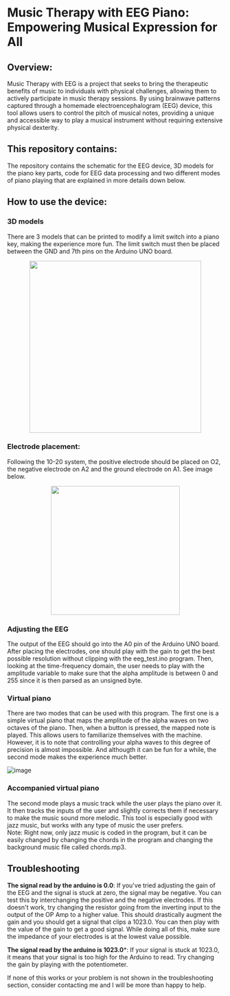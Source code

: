 # Music Therapy with EEG Piano: Empowering Musical Expression for All

## Overview:<br/>
Music Therapy with EEG is a project that seeks to bring the therapeutic benefits of music to individuals with physical challenges, allowing them to actively participate in music therapy sessions. By using brainwave patterns captured through a homemade electroencephalogram (EEG) device, this tool allows users to control the pitch of musical notes, providing a unique and accessible way to play a musical instrument without requiring extensive physical dexterity.

## This repository contains:<br/>
The repository contains the schematic for the EEG device, 3D models for the piano key parts, code for EEG data processing and two different modes of piano playing that are explained in more details down below.

## How to use the device:<br/>
### 3D models
There are 3 models that can be printed to modify a limit switch into a piano key, making the experience more fun. The limit switch must then be placed between the GND and 7th pins on the Arduino UNO board. <br/>
<p align="center"><img src="https://github.com/mLapatrie/Music-Therapy-with-EEG-Piano/assets/48076370/228370ce-31d1-4e93-90fb-3885e621cd3c" width="400"></p>


### Electrode placement: 
Following the 10-20 system, the positive electrode should be placed on O2, the negative electrode on A2 and the ground electrode on A1. See image below. <br/>
<p align="center"><img src="https://github.com/mLapatrie/Music-Therapy-with-EEG-Piano/assets/48076370/a74677cd-b4fc-4e85-8730-517c0483152a" width="300"></p>

### Adjusting the EEG
The output of the EEG should go into the A0 pin of the Arduino UNO board. <br/>
After placing the electrodes, one should play with the gain to get the best possible resolution without clipping with the eeg_test.ino program. Then, looking at the time-frequency domain, the user needs to play with the amplitude variable to make sure that the alpha amplitude is between 0 and 255 since it is then parsed as an unsigned byte.

### Virtual piano
There are two modes that can be used with this program. The first one is a simple virtual piano that maps the amplitude of the alpha waves on two octaves of the piano. Then, when a button is pressed, the mapped note is played. This allows users to familiarize themselves with the machine. However, it is to note that controlling your alpha waves to this degree of precision is almost impossible. And althougth it can be fun for a while, the second mode makes the experience much better.

![image](https://github.com/mLapatrie/Music-Therapy-with-EEG-Piano/assets/48076370/4341188c-5dab-43c7-9f62-47022a725295)

### Accompanied virtual piano
The second mode plays a music track while the user plays the piano over it. It then tracks the inputs of the user and slightly corrects them if necessary to make the music sound more melodic. This tool is especially good with jazz music, but works with any type of music the user prefers. <br/>
Note: Right now, only jazz music is coded in the program, but it can be easily changed by changing the chords in the program and changing the background music file called chords.mp3.

## Troubleshooting
**The signal read by the arduino is 0.0**: If you've tried adjusting the gain of the EEG and the signal is stuck at zero, the signal may be negative. You can test this by interchanging the positive and the negative electrodes. If this doesn't work, try changing the resistor going from the inverting input to the output of the OP Amp to a higher value. This should drastically augment the gain and you should get a signal that clips a 1023.0. You can then play with the value of the gain to get a good signal. While doing all of this, make sure the impedance of your electrodes is at the lowest value possible.

**The signal read by the arduino is 1023.0***: If your signal is stuck at 1023.0, it means that your signal is too high for the Arduino to read. Try changing the gain by playing with the potentiometer.

If none of this works or your problem is not shown in the troubleshooting section, consider contacting me and I will be more than happy to help.
